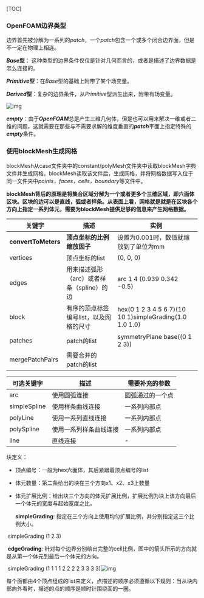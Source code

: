 [TOC]



### OpenFOAM边界类型

边界首先被分解为一系列的*patch*，一个*patch*包含一个或多个闭合边界面，但是不一定在物理上相连。

***Base*型**： 这种类型的边界条件仅仅是针对几何而言的，或者是描述了边界数据是怎么连接的。 

***Primitive*型**：在*Base*型的基础上附带了某个场变量。

***Derived*型**：复杂的边界条件，从*Primitive*型派生出来，附带有场变量。

![img](https://img-blog.csdn.net/20140317105259187?watermark/2/text/aHR0cDovL2Jsb2cuY3Nkbi5uZXQveHh5aGp5/font/5a6L5L2T/fontsize/400/fill/I0JBQkFCMA==/dissolve/70/gravity/SouthEast)

***empty***：由于***OpenFOAM***总是产生三维几何体，但是也可以用来解决一维或者二维的问题，这就需要在那些与不需要求解的维度垂直的***patch***平面上指定特殊的***empty***条件。

### **使用blockMesh生成网格**

 blockMesh从case文件夹中的constant/polyMesh文件夹中读取blockMesh字典文件并生成网格。blockMesh读取该文件后，生成网格，并将网格数据写入位于同一文件夹中*points，faces，cells，boundary*等文件中。

 **blockMesh背后的原理是将集合区域分解为一个或者更多个三维区域，即六面体区块。区块的边可以是直线，弧或者样条。从表面上看，网格就是就是在区块各个方向上指定一系列体元，需要为blockMesh提供足够的信息来产生网格数据。**

| 关键字              | 描述                                      | 实例                                                    |
| ------------------- | ----------------------------------------- | ------------------------------------------------------- |
| **convertToMeters** | **顶点坐标的比例缩放因子**                | 设置为0.001时，数值就缩放到了单位为mm                   |
| vertices            | 顶点坐标的list                            | (0, 0, 0)                                               |
| edges               | 用来描述弧形（arc）或者样条（spline）的边 | arc 1 4 (0.939 0.342 -0.5)                              |
| block               | 有序的顶点标签编号list，以及网格的尺寸    | hex(0 1 2 3 4 5 6 7)(10 10 1)simpleGrading(1.0 1.0 1.0) |
| patches             | patch的list                               | symmetryPlane base((0 1 2 3))                           |
| mergePatchPairs     | 需要合并的patch的list                     |                                                         |

| 可选关键字   | 描述                   | 需要补充的参数   |
| ------------ | ---------------------- | ---------------- |
| arc          | 使用圆弧连接           | 圆弧通过的一个点 |
| simpleSpline | 使用样条曲线连接       | 一系列内部点     |
| polyLine     | 使用一系列直线连接     | 一系列内部点     |
| polySpline   | 使用一系列样条曲线连接 | 一系列内部点     |
| line         | 直线连接               | -                |

块定义：

- 顶点编号：一般为hex六面体，其后紧跟着顶点编号的list
- 体元数量：第二条给出的块在三个方向x1、x2、x3上数量
- 体元扩展比例：给出块三个方向的体元扩展比例，扩展比例为块上该方向最后一个体元的宽度与起始宽度之比，

  **simpleGrading**: 指定在三个方向上使用均匀扩展比例，并分别指定这三个比例大小。

​      simpleGrading (1  2 3)

​    **edgeGrading**: 针对每个边界分别给出完整的cell比例，图中的箭头所示的方向就是从第一个体元到最后一个体元的方向。

​      simpleGrading (1  1 1  1  2  2  2  2  3  3  3 3)![img](https://img-blog.csdn.net/20140317105527906?watermark/2/text/aHR0cDovL2Jsb2cuY3Nkbi5uZXQveHh5aGp5/font/5a6L5L2T/fontsize/400/fill/I0JBQkFCMA==/dissolve/70/gravity/SouthEast)

  每个面都由4个顶点组成的list来定义，点描述的顺序必须遵循以下规则：当从块内部向外看时，描述的点的顺序是顺时针围绕面的一圈。
